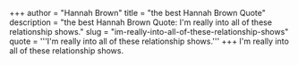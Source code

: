 +++
author = "Hannah Brown"
title = "the best Hannah Brown Quote"
description = "the best Hannah Brown Quote: I'm really into all of these relationship shows."
slug = "im-really-into-all-of-these-relationship-shows"
quote = '''I'm really into all of these relationship shows.'''
+++
I'm really into all of these relationship shows.
